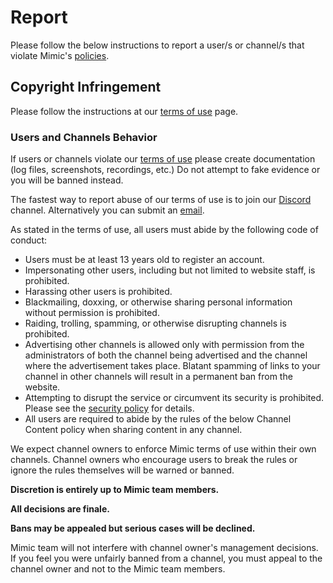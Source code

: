 # Report

Please follow the below instructions to report a user/s or channel/s that violate Mimic's [policies](https://github.com/nickmimic/mimic-policies). 

## Copyright Infringement

Please follow the instructions at our [terms of use](https://github.com/nickmimic/mimic-policies/blob/master/terms-of-use.md) page.

### Users and Channels Behavior

If users or channels violate our [terms of use](https://github.com/nickmimic/mimic-policies/blob/master/terms-of-use.md) please create documentation (log files, screenshots, recordings, etc.) Do not attempt to fake evidence or you will be banned instead. 

The fastest way to report abuse of our terms of use is to join our [Discord](https://discord.gg/SFf8ecV) channel. Alternatively you can submit an [email](mailto:social@mimicstream.com). 

As stated in the terms of use, all users must abide by the following code of conduct:

  * Users must be at least 13 years old to register an account.
  * Impersonating other users, including but not limited to website staff, is
    prohibited.
  * Harassing other users is prohibited.
  * Blackmailing, doxxing, or otherwise sharing personal information without
    permission is prohibited.
  * Raiding, trolling, spamming, or otherwise disrupting channels is prohibited.
  * Advertising other channels is allowed only with permission from the
    administrators of both the channel being advertised and the channel where
    the advertisement takes place.  Blatant spamming of links to your channel in
    other channels will result in a permanent ban from the website.
  * Attempting to disrupt the service or circumvent its security is prohibited.
    Please see the [security policy](security.md) for details.
  * All users are required to abide by the rules of the below Channel Content
    policy when sharing content in any channel.
    
We expect channel owners to enforce Mimic terms of use within their own channels. Channel owners who encourage users to break the rules or ignore the rules themselves will be warned or banned. 

**Discretion is entirely up to Mimic team members.**

**All decisions are finale.**

**Bans may be appealed but serious cases will be declined.**

Mimic team will not interfere with channel owner's management decisions. If you feel you were unfairly banned from a channel, you must appeal to the channel owner and not to the Mimic team members.
